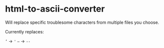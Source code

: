 # html-to-ascii-converter
Will replace specific troublesome characters from multiple files you choose.

Currently replaces:

`’` -> `'`
`–` -> `--`
